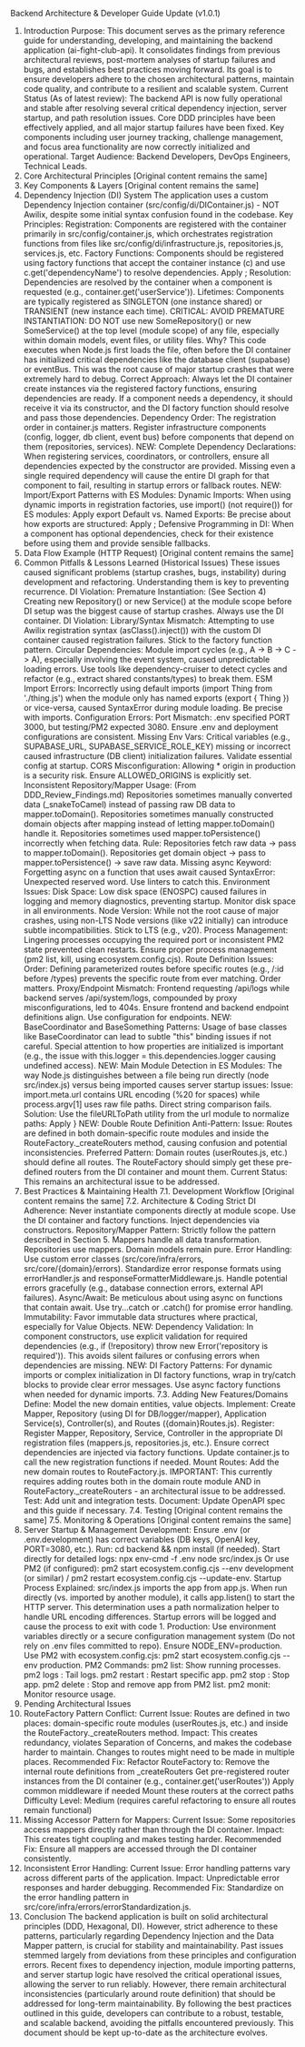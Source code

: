 Backend Architecture & Developer Guide Update (v1.0.1)
1. Introduction
Purpose: This document serves as the primary reference guide for understanding, developing, and maintaining the backend application (ai-fight-club-api). It consolidates findings from previous architectural reviews, post-mortem analyses of startup failures and bugs, and establishes best practices moving forward. Its goal is to ensure developers adhere to the chosen architectural patterns, maintain code quality, and contribute to a resilient and scalable system.
Current Status (As of latest review): The backend API is now fully operational and stable after resolving several critical dependency injection, server startup, and path resolution issues. Core DDD principles have been effectively applied, and all major startup failures have been fixed. Key components including user journey tracking, challenge management, and focus area functionality are now correctly initialized and operational.
Target Audience: Backend Developers, DevOps Engineers, Technical Leads.
2. Core Architectural Principles
[Original content remains the same]
3. Key Components & Layers
[Original content remains the same]
4. Dependency Injection (DI) System
The application uses a custom Dependency Injection container (src/config/di/DIContainer.js) - NOT Awilix, despite some initial syntax confusion found in the codebase.
Key Principles:
Registration: Components are registered with the container primarily in src/config/container.js, which orchestrates registration functions from files like src/config/di/infrastructure.js, repositories.js, services.js, etc.
Factory Functions: Components should be registered using factory functions that accept the container instance (c) and use c.get('dependencyName') to resolve dependencies.
Apply
;
Resolution: Dependencies are resolved by the container when a component is requested (e.g., container.get('userService')).
Lifetimes: Components are typically registered as SINGLETON (one instance shared) or TRANSIENT (new instance each time).
CRITICAL: AVOID PREMATURE INSTANTIATION:
DO NOT use new SomeRepository() or new SomeService() at the top level (module scope) of any file, especially within domain models, event files, or utility files.
Why? This code executes when Node.js first loads the file, often before the DI container has initialized critical dependencies like the database client (supabase) or eventBus. This was the root cause of major startup crashes that were extremely hard to debug.
Correct Approach: Always let the DI container create instances via the registered factory functions, ensuring dependencies are ready. If a component needs a dependency, it should receive it via its constructor, and the DI factory function should resolve and pass those dependencies.
Dependency Order: The registration order in container.js matters. Register infrastructure components (config, logger, db client, event bus) before components that depend on them (repositories, services).
NEW: Complete Dependency Declarations: When registering services, coordinators, or controllers, ensure all dependencies expected by the constructor are provided. Missing even a single required dependency will cause the entire DI graph for that component to fail, resulting in startup errors or fallback routes.
NEW: Import/Export Patterns with ES Modules:
Dynamic Imports: When using dynamic imports in registration factories, use import() (not require()) for ES modules:
Apply
export
Default vs. Named Exports: Be precise about how exports are structured:
Apply
;
Defensive Programming in DI: When a component has optional dependencies, check for their existence before using them and provide sensible fallbacks.
5. Data Flow Example (HTTP Request)
[Original content remains the same]
6. Common Pitfalls & Lessons Learned (Historical Issues)
These issues caused significant problems (startup crashes, bugs, instability) during development and refactoring. Understanding them is key to preventing recurrence.
DI Violation: Premature Instantiation: (See Section 4) Creating new Repository() or new Service() at the module scope before DI setup was the biggest cause of startup crashes. Always use the DI container.
DI Violation: Library/Syntax Mismatch: Attempting to use Awilix registration syntax (asClass().inject()) with the custom DI container caused registration failures. Stick to the factory function pattern.
Circular Dependencies: Module import cycles (e.g., A -> B -> C -> A), especially involving the event system, caused unpredictable loading errors. Use tools like dependency-cruiser to detect cycles and refactor (e.g., extract shared constants/types) to break them.
ESM Import Errors: Incorrectly using default imports (import Thing from './thing.js') when the module only has named exports (export { Thing }) or vice-versa, caused SyntaxError during module loading. Be precise with imports.
Configuration Errors:
Port Mismatch: .env specified PORT 3000, but testing/PM2 expected 3080. Ensure .env and deployment configurations are consistent.
Missing Env Vars: Critical variables (e.g., SUPABASE_URL, SUPABASE_SERVICE_ROLE_KEY) missing or incorrect caused infrastructure (DB client) initialization failures. Validate essential config at startup.
CORS Misconfiguration: Allowing * origin in production is a security risk. Ensure ALLOWED_ORIGINS is explicitly set.
Inconsistent Repository/Mapper Usage: (From DDD_Review_Findings.md)
Repositories sometimes manually converted data (_snakeToCamel) instead of passing raw DB data to mapper.toDomain().
Repositories sometimes manually constructed domain objects after mapping instead of letting mapper.toDomain() handle it.
Repositories sometimes used mapper.toPersistence() incorrectly when fetching data.
Rule: Repositories fetch raw data -> pass to mapper.toDomain(). Repositories get domain object -> pass to mapper.toPersistence() -> save raw data.
Missing async Keyword: Forgetting async on a function that uses await caused SyntaxError: Unexpected reserved word. Use linters to catch this.
Environment Issues:
Disk Space: Low disk space (ENOSPC) caused failures in logging and memory diagnostics, preventing startup. Monitor disk space in all environments.
Node Version: While not the root cause of major crashes, using non-LTS Node versions (like v22 initially) can introduce subtle incompatibilities. Stick to LTS (e.g., v20).
Process Management: Lingering processes occupying the required port or inconsistent PM2 state prevented clean restarts. Ensure proper process management (pm2 list, kill, using ecosystem.config.cjs).
Route Definition Issues:
Order: Defining parameterized routes before specific routes (e.g., /:id before /types) prevents the specific route from ever matching. Order matters.
Proxy/Endpoint Mismatch: Frontend requesting /api/logs while backend serves /api/system/logs, compounded by proxy misconfigurations, led to 404s. Ensure frontend and backend endpoint definitions align. Use configuration for endpoints.
NEW: BaseCoordinator and BaseSomething Patterns: Usage of base classes like BaseCoordinator can lead to subtle "this" binding issues if not careful. Special attention to how properties are initialized is important (e.g., the issue with this.logger = this.dependencies.logger causing undefined access).
NEW: Main Module Detection in ES Modules: The way Node.js distinguishes between a file being run directly (node src/index.js) versus being imported causes server startup issues:
Issue: import.meta.url contains URL encoding (%20 for spaces) while process.argv[1] uses raw file paths. Direct string comparison fails.
Solution: Use the fileURLToPath utility from the url module to normalize paths:
Apply
}
NEW: Double Route Definition Anti-Pattern:
Issue: Routes are defined in both domain-specific route modules and inside the RouteFactory._createRouters method, causing confusion and potential inconsistencies.
Preferred Pattern: Domain routes (userRoutes.js, etc.) should define all routes. The RouteFactory should simply get these pre-defined routers from the DI container and mount them.
Current Status: This remains an architectural issue to be addressed.
7. Best Practices & Maintaining Health
7.1. Development Workflow
[Original content remains the same]
7.2. Architecture & Coding
Strict DI Adherence: Never instantiate components directly at module scope. Use the DI container and factory functions. Inject dependencies via constructors.
Repository/Mapper Pattern: Strictly follow the pattern described in Section 5. Mappers handle all data transformation. Repositories use mappers. Domain models remain pure.
Error Handling:
Use custom error classes (src/core/infra/errors, src/core/{domain}/errors).
Standardize error response formats using errorHandler.js and responseFormatterMiddleware.js.
Handle potential errors gracefully (e.g., database connection errors, external API failures).
Async/Await: Be meticulous about using async on functions that contain await. Use try...catch or .catch() for promise error handling.
Immutability: Favor immutable data structures where practical, especially for Value Objects.
NEW: Dependency Validation: In component constructors, use explicit validation for required dependencies (e.g., if (!repository) throw new Error('repository is required')). This avoids silent failures or confusing errors when dependencies are missing.
NEW: DI Factory Patterns: For dynamic imports or complex initialization in DI factory functions, wrap in try/catch blocks to provide clear error messages. Use async factory functions when needed for dynamic imports.
7.3. Adding New Features/Domains
Define: Model the new domain entities, value objects.
Implement: Create Mapper, Repository (using DI for DB/logger/mapper), Application Service(s), Controller(s), and Routes ({domain}Routes.js).
Register:
Register Mapper, Repository, Service, Controller in the appropriate DI registration files (mappers.js, repositories.js, etc.).
Ensure correct dependencies are injected via factory functions.
Update container.js to call the new registration functions if needed.
Mount Routes: Add the new domain routes to RouteFactory.js. IMPORTANT: This currently requires adding routes both in the domain route module AND in RouteFactory._createRouters - an architectural issue to be addressed.
Test: Add unit and integration tests.
Document: Update OpenAPI spec and this guide if necessary.
7.4. Testing
[Original content remains the same]
7.5. Monitoring & Operations
[Original content remains the same]
8. Server Startup & Management
Development:
Ensure .env (or .env.development) has correct variables (DB keys, OpenAI key, PORT=3080, etc.).
Run: cd backend && npm install (if needed).
Start directly for detailed logs: npx env-cmd -f .env node src/index.js
Or use PM2 (if configured): pm2 start ecosystem.config.cjs --env development (or similar) / pm2 restart ecosystem.config.cjs --update-env.
Startup Process Explained:
src/index.js imports the app from app.js.
When run directly (vs. imported by another module), it calls app.listen() to start the HTTP server.
This determination uses a path normalization helper to handle URL encoding differences.
Startup errors will be logged and cause the process to exit with code 1.
Production:
Use environment variables directly or a secure configuration management system (Do not rely on .env files committed to repo).
Ensure NODE_ENV=production.
Use PM2 with ecosystem.config.cjs: pm2 start ecosystem.config.cjs --env production.
PM2 Commands:
pm2 list: Show running processes.
pm2 logs <app-name>: Tail logs.
pm2 restart <app-name>: Restart specific app.
pm2 stop <app-name>: Stop app.
pm2 delete <app-name>: Stop and remove app from PM2 list.
pm2 monit: Monitor resource usage.
9. Pending Architectural Issues
1. RouteFactory Pattern Conflict:
Current Issue: Routes are defined in two places: domain-specific route modules (userRoutes.js, etc.) and inside the RouteFactory._createRouters method.
Impact: This creates redundancy, violates Separation of Concerns, and makes the codebase harder to maintain. Changes to routes might need to be made in multiple places.
Recommended Fix: Refactor RouteFactory to:
Remove the internal route definitions from _createRouters
Get pre-registered router instances from the DI container (e.g., container.get('userRoutes'))
Apply common middleware if needed
Mount these routers at the correct paths
Difficulty Level: Medium (requires careful refactoring to ensure all routes remain functional)
2. Missing Accessor Pattern for Mappers:
Current Issue: Some repositories access mappers directly rather than through the DI container.
Impact: This creates tight coupling and makes testing harder.
Recommended Fix: Ensure all mappers are accessed through the DI container consistently.
3. Inconsistent Error Handling:
Current Issue: Error handling patterns vary across different parts of the application.
Impact: Unpredictable error responses and harder debugging.
Recommended Fix: Standardize on the error handling pattern in src/core/infra/errors/errorStandardization.js.
10. Conclusion
The backend application is built on solid architectural principles (DDD, Hexagonal, DI). However, strict adherence to these patterns, particularly regarding Dependency Injection and the Data Mapper pattern, is crucial for stability and maintainability. Past issues stemmed largely from deviations from these principles and configuration errors.
Recent fixes to dependency injection, module importing patterns, and server startup logic have resolved the critical operational issues, allowing the server to run reliably. However, there remain architectural inconsistencies (particularly around route definition) that should be addressed for long-term maintainability.
By following the best practices outlined in this guide, developers can contribute to a robust, testable, and scalable backend, avoiding the pitfalls encountered previously. This document should be kept up-to-date as the architecture evolves.